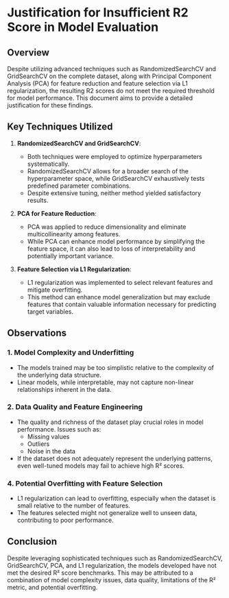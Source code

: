 # Justification for Insufficient R2 Score in Model Evaluation

## Overview
Despite utilizing advanced techniques such as RandomizedSearchCV and GridSearchCV on the complete dataset, along with Principal Component Analysis (PCA) for feature reduction and feature selection via L1 regularization, the resulting R2 scores do not meet the required threshold for model performance. This document aims to provide a detailed justification for these findings.

## Key Techniques Utilized

1. **RandomizedSearchCV and GridSearchCV**:
   - Both techniques were employed to optimize hyperparameters systematically.
   - RandomizedSearchCV allows for a broader search of the hyperparameter space, while GridSearchCV exhaustively tests predefined parameter combinations.
   - Despite extensive tuning, neither method yielded satisfactory results.

2. **PCA for Feature Reduction**:
   - PCA was applied to reduce dimensionality and eliminate multicollinearity among features.
   - While PCA can enhance model performance by simplifying the feature space, it can also lead to loss of interpretability and potentially important variance.

3. **Feature Selection via L1 Regularization**:
   - L1 regularization was implemented to select relevant features and mitigate overfitting.
   - This method can enhance model generalization but may exclude features that contain valuable information necessary for predicting target variables.

## Observations

### 1. Model Complexity and Underfitting
- The models trained may be too simplistic relative to the complexity of the underlying data structure. 
- Linear models, while interpretable, may not capture non-linear relationships inherent in the data.

### 2. Data Quality and Feature Engineering
- The quality and richness of the dataset play crucial roles in model performance. Issues such as:
  - Missing values
  - Outliers
  - Noise in the data
- If the dataset does not adequately represent the underlying patterns, even well-tuned models may fail to achieve high R² scores.

### 4. Potential Overfitting with Feature Selection
- L1 regularization can lead to overfitting, especially when the dataset is small relative to the number of features.
- The features selected might not generalize well to unseen data, contributing to poor performance.

## Conclusion

Despite leveraging sophisticated techniques such as RandomizedSearchCV, GridSearchCV, PCA, and L1 regularization, the models developed have not met the desired R² score benchmarks. This may be attributed to a combination of model complexity issues, data quality, limitations of the R² metric, and potential overfitting. 